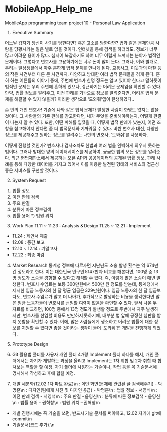 # MobileApp_Help_me
MobileApp programming team project 10 - Personal Law Application

1. Executive Summary

어느날 갑자기 당신이 사기를 당한다면? 혹은 고소를 당한다면?
 법과 같은 문제만큼 사람을 당황시키는 일은 별로 없을 것이다. 인터넷을 통해 검색을 하더라도, 정보가 너무 많고 어려운 용어가 많다. 심지어 복잡하기도 하여 너무 어렵게 느껴지는 분야가 법적인 문제이다. 그렇다고 변호사를 고용하기에는 너무 돈이 많이 든다.
 그러나, 이와 별개로, 우리는 일상생활에서 아주 흔하게 법적 문제를 만나게 된다. 교통사고, 이웃과의 마찰 등의 작은 사건부터 다른 큰 사건까지, 다양하고 방대한 여러 법적 문제들을 겪게 된다. 흔히 하는 어른들의 이야기 중에, 주변에 변호사 한명 정도는 알고 있어야 한다고 말하듯이 법적인 문제는 우리 주변에 흔하게 있으나, 접근하기는 어려운 문제임을 확인할 수 있다. 만약, 법률 정보를 알려주고, 이전 판례를 기반으로 정보를 알려준다면, 어려운 법적 문제를 해결할 수 있지 않을까? 이러한 생각으로 ‘도와줘’앱이 탄생하였다..

손 안의 개인 변호사!
 기존에 나와 같은 법적 문제가 발생한 사람이 한명도 없지는 않을 것이다. 그 사람들의 기존 판례를 참고한다면, 내가 무엇을 준비해야하는지, 어떻게 판결이 나는지 알 수 있다. 또한, 어떤 피해를 입었을 때, 어떻게 법적 판례가 났는지, 어떤 조항을 참고해야지 안다면 좀 더 법적문제와 가까워질 수 있다. 비싼 변호사 대신, 다양한 정보를 제공해주고 원하는 정보를 알려주는 나만의 변호사, ‘도와줘’를 사용하자.

어떻게 진행할 것인가?
 변호사나 검사조차도 헌법과 여러 법을 완벽하게 외우지 못하는 법이다. 그러나 방대한 양의 데이터베이스를 제공하여, 궁금한 법의 모든 정보를 알려준다. 최근 헌법재판소에서 제공하는 오픈 API와 공공데이터의 공개된 법률 정보, 판례 사례를 통해 다양한 데이터를 가지고 있어서 이를 이용한 발전된 형태의 서비스와 접근성 좋은 서비스를 구현할 것이다.

2. System Request
 1) 법률 정보
 2) 이전 판례 검색
 3) 주요 판결
 4) 분류에 따른 정보검색
 5) 법률 용어
 *) 법원 위치
 
3. Work Plan
 11.11 ~ 11.23 : Analysis & Design
 11.25 ~ 12.21 : Implement
 * 11.24 : 제안서 제출
 * 12.08 : 중간 보고
 * 12.10 ~ 12.14 : 기말고사
 * 12.22 : 최종 마감

4. Market Research
 통계청 정보에 따르자면 지난년도 소송 발생 횟수는 약 674만 건 정도라고 한다. 이는 대한민국 인구인 5147만과 비교를 해본다면, 100명 중 13명 정도가 소송을 경험할 수 있다고 해석할 수 있다. 즉, 이렇게 많은 소송이 매년 발생한다.
 변호사 수임료는 보통 300만원에서 500만 원 정도를 받는데, 통계청에서 제시한 임금 노동자의 한 달 평균 임금은 329만원이다. 임금 노동자의 한 달 임금보다도, 변호사 수임료가 많고 더 나아가, 추가적으로 발생하는 비용을 생각한다면 많은 임금 노동자들이 변호사를 선임할 여력이 없음을 확인할 수 있다.
 앞서 나온 두 자료를 비교하면, 100명 중에서 13명 정도가 발생할 정도로 주변에서 자주 발생하지만, 변호사를 선임할 비용도 만만하지 못하기에, 대부분 법 앞에 공정한 심판을 받지 못함을 확인할 수 있다. 이에, 많은 사람들에게 생소하고 어려운 법률에 대한 정보를 지원할 수 있다면 좋을 것이라는 생각이 들어 ‘도와줘’앱 개발을 진행하게 되었다.

5. Prototype Design

6. Git 활용법
 폴더를 사용자 개인 폴더 4개랑 Implement 폴더 하나를 해서, 개인 폴더에서는 자기가 개발하는 과정을 올리고 Implement는 1차 취합 및 2차 취합 때 합쳐보는 역할을 할 예정.  자기 폴더에 사용하는 기술이나, 작업 등을 꼭 기술문서에 명시해서 작성하고 후에 합칠 예정.


7. 개발 세분화(12.02 1차 파트 완료)\n
  : 메인 화면(문제에 관련된 글 검색해주기) - 박명훈\n
  : 디자인(팀에게 사진 및 디자인 공급) - 박명훈\n
  : 법률 정보 - 서영석\n
  : 이전 판례 검색 - 서영석\n
  : 주요 판결 - 윤영신\n
  : 분류에 따른 정보검색 - 윤영신\n
  : 법률 용어 - 권혁창\n
  : 법원 위치 – 권혁창\n
  * 개발 진행시에는 꼭 기술을 쓰면, 반드시 기술 문서를 써야하고, 12.02 자기에 git에 commit\n
  * 기술문서(코드 추가).\n
